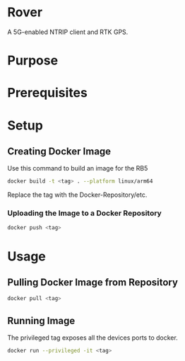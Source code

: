 # Rover
A 5G-enabled NTRIP client and RTK GPS.

# Purpose

# Prerequisites

# Setup

## Creating Docker Image

Use this command to build an image for the RB5
```bash
docker build -t <tag> . --platform linux/arm64 
```
Replace the tag with the Docker-Repository/etc.

### Uploading the Image to a Docker Repository
```bash
docker push <tag>
```

# Usage

## Pulling Docker Image from Repository
```bash
docker pull <tag>
```

## Running Image
The privileged tag exposes all the devices ports to docker. 
```bash
docker run --privileged -it <tag>
```

